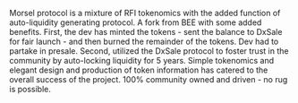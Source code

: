 Morsel protocol is a mixture of RFI tokenomics with the added function of auto-liquidity generating protocol. A fork from BEE with some added benefits. First, the dev has minted the tokens - sent the balance to DxSale for fair launch - and then burned the remainder of the tokens. Dev had to partake in presale. Second, utilized the DxSale protocol to foster trust in the community by auto-locking liquidity for 5 years. Simple tokenomics and elegant design and production of token information has catered to the overall success of the project. 100% community owned and driven - no rug is possible.

